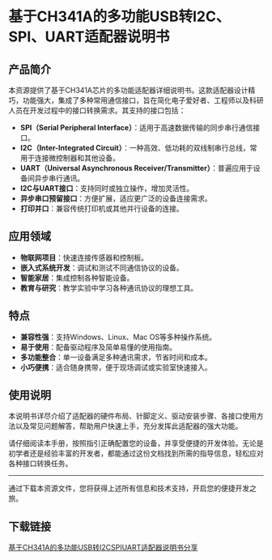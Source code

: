 # 基于CH341A的多功能USB转I2C、SPI、UART适配器说明书

## 产品简介

本资源提供了基于CH341A芯片的多功能适配器详细说明书。这款适配器设计精巧，功能强大，集成了多种常用通信接口，旨在简化电子爱好者、工程师以及科研人员在开发过程中的接口转换需求。其支持的接口包括：

- **SPI（Serial Peripheral Interface）**：适用于高速数据传输的同步串行通信接口。
- **I2C（Inter-Integrated Circuit）**：一种高效、低功耗的双线制串行总线，常用于连接微控制器和其他设备。
- **UART（Universal Asynchronous Receiver/Transmitter）**：普遍应用于设备间异步串行通讯。
- **I2C与UART接口**：支持同时或独立操作，增加灵活性。
- **异步串口预留接口**：方便扩展，适应更广泛的设备连接需求。
- **打印并口**：兼容传统打印机或其他并行设备的连接。

## 应用领域

- **物联网项目**：快速连接传感器和控制板。
- **嵌入式系统开发**：调试和测试不同通信协议的设备。
- **智能家居**：集成控制各种智能设备。
- **教育与研究**：教学实验中学习各种通讯协议的理想工具。

## 特点

- **兼容性强**：支持Windows、Linux、Mac OS等多种操作系统。
- **易于使用**：配备驱动程序及简单易懂的使用指南。
- **多功能整合**：单一设备满足多种通讯需求，节省时间和成本。
- **小巧便携**：适合随身携带，便于现场调试或实验室快速接入。

## 使用说明

本说明书详尽介绍了适配器的硬件布局、针脚定义、驱动安装步骤、各接口使用方法以及常见问题解答，帮助用户快速上手，充分发挥此适配器的强大功能。

请仔细阅读本手册，按照指引正确配置您的设备，并享受便捷的开发体验。无论是初学者还是经验丰富的开发者，都能通过这份文档找到所需的指导信息，轻松应对各种接口转换任务。

---

通过下载本资源文件，您将获得上述所有信息和技术支持，开启您的便捷开发之旅。

## 下载链接

[基于CH341A的多功能USB转I2CSPIUART适配器说明书分享](https://pan.quark.cn/s/631b98c8c084)